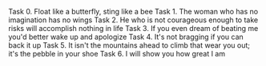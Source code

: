 Task 0. Float like a butterfly, sting like a bee
Task 1. The woman who has no imagination has no wings
Task 2. He who is not courageous enough to take risks will accomplish nothing in life
Task 3. If you even dream of beating me you'd better wake up and apologize
Task 4. It's not bragging if you can back it up
Task 5. It isn't the mountains ahead to climb that wear you out; it's the pebble in your shoe
Task 6. I will show you how great I am
